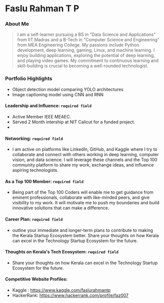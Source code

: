 # Faslu Rahman T P

### About Me

> I am a self-learner pursuing a BS in "Data Science and Applications" from IIT Madras and a B-Tech in "Computer Science and Engineering" from MEA Engineering College. My passions include Python development, deep learning, gaming, Linux, and machine learning. I enjoy building applications, exploring the potential of deep learning, and playing video games. My commitment to continuous learning and skill-building is crucial to becoming a well-rounded technologist.


### Portfolio Highlights
- Object detection model comparing YOLO architectures
- Image captioning model using CNN and RNN


#### Leadership and Influence: `required field`

- Active Member IEEE MEAEC.
- Served 2 Month intership at NIT Calicut for a funded project.
- 
#### Networking: `required field`

- I am active on platforms like LinkedIn, GitHub, and Kaggle where I try to collaborate and connect with others working in deep learning, computer vision, and data science. I will leverage these channels and the Top 100 community platform to share my work, exchange ideas, and influence aspiring technologists.

#### As a Top 100 Member: `required field`

- Being part of the Top 100 Coders will enable me to get guidance from eminent professionals, collaborate with like-minded peers, and give visibility to my work. It will motivate me to push my boundaries and build innovative solutions that can make a difference.

#### Career Plan: `required field`

- outline your immediate and longer-term plans to contribute to making the Kerala Startup Ecosystem better. Share your thoughts on how Kerala can excel in the Technology Startup Ecosystem for the future.

#### Thoughts on Kerala's Tech Ecosystem: `required field`

- Share your thoughts on how Kerala can excel in the Technology Startup Ecosystem for the future.

#### Competitive Website Profiles:

-  Kaggle : https://www.kaggle.com/faslurahmantp
-  HackerRank: https://www.hackerrank.com/profile/faz007

